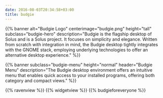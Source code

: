 ```yaml
---
date: 2016-08-03T20:34:58+03:00
title: budgie
---
```


{{% banner
	alt="Budgie Logo"
	centerimage="budgie.png"
	height="tall"
	subclass="budgie-hero"
	description="Budgie is the flagship desktop of Solus and is a Solus project. It focuses on simplicity and elegance. Written from scratch with integration in mind, the Budgie desktop tightly integrates with the GNOME stack, employing underlying technologies to offer an alternative desktop experience."
%}}

{{% banner
	subclass="budgie-menu"
	height="normal"
	header="Budgie Menu"
	description="The Budgie desktop environment offers an intuitive menu that enables quick access to your installed programs, offering both category and compact views."
%}}

{{% ravenview %}}
{{% widgetview %}}
{{% budgieforeveryone %}}
